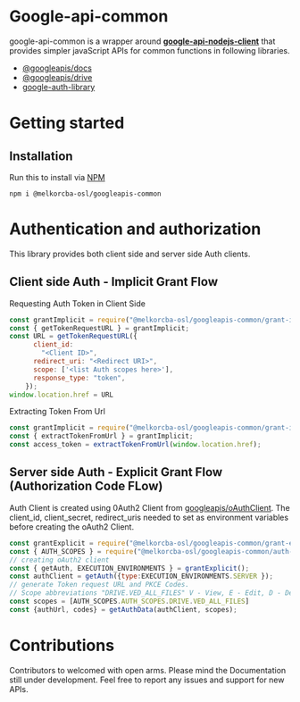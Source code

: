 # Google-api-common 
google-api-common is a wrapper around  **[google-api-nodejs-client]** that provides simpler javaScript APIs for common functions in following libraries.
- [@googleapis/docs]
- [@googleapis/drive]
- [google-auth-library]

# Getting started
## Installation
Run this to install via [NPM]
```
npm i @melkorcba-osl/googleapis-common
```

<h1>Authentication and authorization</h1>

This library provides both client side and server side Auth clients.

<h2> Client side Auth - Implicit Grant Flow </h2>
<p>
Requesting Auth Token in Client Side
</p>


```js
const grantImplicit = require("@melkorcba-osl/googleapis-common/grant-implicit");
const { getTokenRequestURL } = grantImplicit;
const URL = getTokenRequestURL({
      client_id:
        "<Client ID>",
      redirect_uri: "<Redirect URI>",
      scope: ['<list Auth scopes here>'],
      response_type: "token",
    });
window.location.href = URL
```


<p>
Extracting Token From Url
</p>

```js
const grantImplicit = require("@melkorcba-osl/googleapis-common/grant-implicit");
const { extractTokenFromUrl } = grantImplicit;
const access_token = extractTokenFromUrl(window.location.href);
```

<h2> Server side Auth - Explicit Grant Flow (Authorization Code FLow) </h2>

Auth Client is created using  0Auth2 Client from [googleapis/oAuthClient].
The client_id, client_secret, redirect_uris needed to set as environment variables before creating the oAuth2 Client.


```js
const grantExplicit = require("@melkorcba-osl/googleapis-common/grant-explicit");
const { AUTH_SCOPES } = require("@melkorcba-osl/googleapis-common/auth-scopes");
// creating oAuth2 client
const { getAuth, EXECUTION_ENVIRONMENTS } = grantExplicit();
const authClient = getAuth({type:EXECUTION_ENVIRONMENTS.SERVER });
// generate Token request URL and PKCE Codes.
// Scope abbreviations "DRIVE.VED_ALL_FILES" V - View, E - Edit, D - Delete ALL_FILES in the Drive
const scopes = [AUTH_SCOPES.AUTH_SCOPES.DRIVE.VED_ALL_FILES] 
const {authUrl, codes} = getAuthData(authClient, scopes);

```

[google-api-nodejs-client]: https://github.com/googleapis/google-api-nodejs-client  "googleapis/google-api-nodejs-client" 
[@googleapis/docs]: https://www.npmjs.com/package/@googleapis/docs  "@googleapis/docs" 
[@googleapis/drive]: https://www.npmjs.com/package/@googleapis/drive  "@googleapis/drive" 
[google-auth-library]: https://www.npmjs.com/package/google-auth-library  "google-auth-library" 
[NPM]: https://www.npmjs.com/package/@melkorcba-osl/googleapis-common "npm/google-api-common"
[googleapis/oAuthClient]: https://github.com/googleapis/google-api-nodejs-client/blob/main/samples/oauth2.js "googleapis/oAuthClient"


# Contributions
Contributors to welcomed with open arms. Please mind the Documentation still under development. Feel free to report any issues and support for new APIs.
